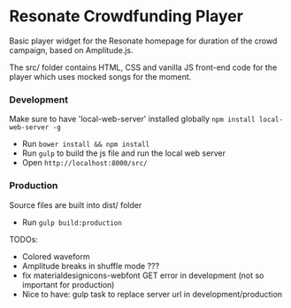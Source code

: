 # Resonate Crowdfunding Player

Basic player widget for the Resonate homepage for duration of the crowd campaign, based on Amplitude.js.

The src/ folder contains HTML, CSS and vanilla JS front-end code for the player which uses mocked songs for the moment.

### Development

Make sure to have 'local-web-server' installed globally `npm install local-web-server -g`

* Run `bower install && npm install`
* Run `gulp` to build the js file and run the local web server
* Open `http://localhost:8000/src/`

### Production

Source files are built into dist/ folder
* Run `gulp build:production`

TODOs:

* Colored waveform
* Amplitude breaks in shuffle mode ???
* fix materialdesignicons-webfont GET error in development (not so important for production)
* Nice to have: gulp task to replace server url in development/production
